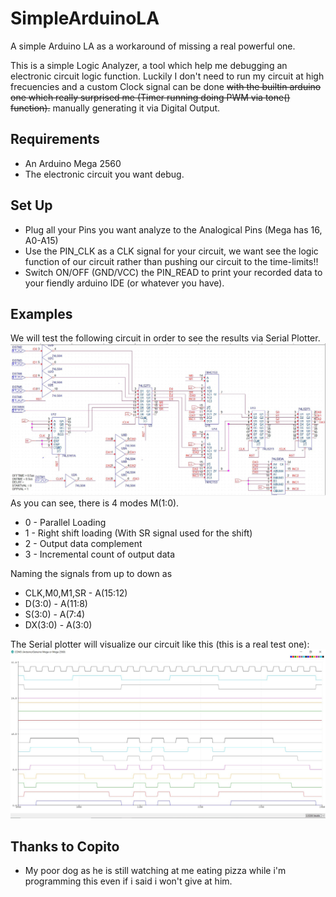 # SimpleArduinoLA
A simple Arduino LA as a workaround of missing a real powerful one.

This is a simple Logic Analyzer, a tool which help me debugging an electronic circuit logic function.
Luckily I don't need to run my circuit at high frecuencies and a custom Clock signal can be done <del>with the builtin arduino one which really surprised me (Timer running doing PWM via tone() function).</del> manually generating it via Digital Output.

## Requirements
* An Arduino Mega 2560
* The electronic circuit you want debug.

## Set Up
* Plug all your Pins you want analyze to the Analogical Pins (Mega has 16, A0-A15)
* Use the PIN_CLK as a CLK signal for your circuit, we want see the logic function of our circuit rather than pushing our circuit to the time-limits!!
* Switch ON/OFF (GND/VCC) the PIN_READ to print your recorded data to your fiendly arduino IDE (or whatever you have).

## Examples
We will test the following circuit in order to see the results via Serial Plotter.
![](https://github.com/Mickyleitor/SimpleArduinoLA/blob/master/TestCircuit.JPG)
As you can see, there is 4 modes M(1:0).
* 0 - Parallel Loading
* 1 - Right shift loading (With SR signal used for the shift)
* 2 - Output data complement
* 3 - Incremental count of output data

Naming the signals from up to down as 
* CLK,M0,M1,SR - A(15:12)
* D(3:0) - A(11:8)
* S(3:0) - A(7:4)
* DX(3:0) - A(3:0)

The Serial plotter will visualize our circuit like this (this is a real test one):
![](https://github.com/Mickyleitor/SimpleArduinoLA/blob/master/LogicAnalyzer.JPG)

## Thanks to Copito
* My poor dog as he is still watching at me eating pizza while i'm programming this even if i said i won't give at him.
